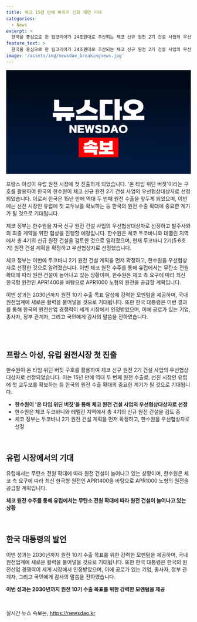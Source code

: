 ```yaml
---
title: 체코 15년 만에 바라카 신화 재연 기대
categories:
  - News
excerpt: >
  한국을 중심으로 한 팀코리아가 24조원대로 추산되는 체코 신규 원전 2기 건설 사업의 우선협상대상자로 선정되어, 한국은 15년 만에 두 번째 원전 수출을 앞두게 됐다. 체코의 신규 원전 건설 사업의 우선협상대상자로 선정된 한수원은 발주사와 협상을 거친 후 2025년 3월까지 최종 계약을 체결할 예정이며, 한국은 유럽에 첫 교두보를 확보하여 한국 원전 수출 확대의 중요 계기가 될 수 있다.
feature_text: >
  한국을 중심으로 한 팀코리아가 24조원대로 추산되는 체코 신규 원전 2기 건설 사업의 우선협상대상자로 선정되어, 한국은 15년 만에 두 번째 원전 수출을 앞두게 됐다. 체코의 신규 원전 건설 사업의 우선협상대상자로 선정된 한수원은 발주사와 협상을 거친 후 2025년 3월까지 최종 계약을 체결할 예정이며, 한국은 유럽에 첫 교두보를 확보하여 한국 원전 수출 확대의 중요 계기가 될 수 있다.
image: '/assets/img/newsdao_breakingnews.jpg'
---
```


<p><img src="/assets/img/newsdao_breakingnews.jpg" alt="bookingtag 속보" /></p>

<p>프랑스 아성이 유럽 원전 시장에 첫 진출하게 되었습니다. '온 타임 위딘 버짓'이라는 구호를 활용하여 한국의 한수원이 체코 신규 원전 2기 건설 사업의 우선협상대상자로 선정되었습니다. 이로써 한국은 15년 만에 역대 두 번째 원전 수출을 앞두게 되었으며, 이번에는 선진 시장인 유럽에 첫 교두보를 확보하는 등 한국의 원전 수출 확대에 중요한 계기가 될 것으로 기대됩니다.</p>

<p>체코 정부는 한수원을 자국 신규 원전 건설 사업의 우선협상대상자로 선정하고 발주사와의 최종 계약을 위한 협상을 진행할 예정입니다. 한수원은 체코 두코바니와 테멜린 지역에서 총 4기의 신규 원전 건설을 검토한 것으로 알려졌으며, 현재 두코바니 2기(5·6호기) 원전 건설 계획을 확정하고 우선협상자로 선정했습니다.</p>

<p>체코 정부는 이번에 두코바니 2기 원전 건설 계획을 먼저 확정하고, 한수원을 우선협상자로 선정한 것으로 알려졌습니다. 이번 체코 원전 수주를 통해 유럽에서는 무탄소 전원 확대에 따라 원전 건설이 늘어나고 있는 상황이며, 한수원은 체코 측 요구에 따라 최신 한국형 원전인 APR1400을 바탕으로 APR1000 노형의 원전을 공급할 계획입니다.</p>

<p>이번 성과는 2030년까지 원전 10기 수출 목표 달성에 강력한 모멘텀을 제공하며, 국내 원전업계에 새로운 활력을 불어넣을 것으로 기대됩니다. 또한 한국 대통령은 이번 결과를 통해 한국의 원전산업 경쟁력이 세계 시장에서 인정받았으며, 이에 공로가 있는 기업, 종사자, 정부 관계자, 그리고 국민에게 감사의 말씀을 전하였습니다.</p>

<p><br><br></p>

<h2 data-ke-size="size26">프랑스 아성, 유럽 원전시장 첫 진출</h2>

<p>한수원이 온 타임 위딘 버짓 구호를 활용하여 체코 신규 원전 2기 건설 사업의 우선협상대상자로 선정되었습니다. 이는 15년 만에 역대 두 번째 원전 수출로, 선진 시장인 유럽에 첫 교두보를 확보하는 등 한국의 원전 수출 확대의 중요한 계기가 될 것으로 기대됩니다.</p>

<ul>
<li><b>한수원이 '온 타임 위딘 버짓'을 통해 체코 원전 건설 사업의 우선협상대상자로 선정</b></li>
<li>한수원은 체코 두코바니와 테멜린 지역에서 총 4기의 신규 원전 건설을 검토 중</li>
<li>체코 정부는 두코바니 2기 원전 건설 계획을 먼저 확정하고, 한수원을 우선협상자로 선정</li>
</ul>

<p data-ke-size="size16">&nbsp;</p>

<h2 data-ke-size="size26">유럽 시장에서의 기대</h2>

<p>유럽에서는 무탄소 전원 확대에 따라 원전 건설이 늘어나고 있는 상황이며, 한수원은 체코 측 요구에 따라 최신 한국형 원전인 APR1400을 바탕으로 APR1000 노형의 원전을 공급할 계획입니다.</p>

<p><b>체코 원전 수주를 통해 유럽에서는 무탄소 전원 확대에 따라 원전 건설이 늘어나고 있는 상황</b></p>

<p data-ke-size="size16">&nbsp;</p>

<h2 data-ke-size="size26">한국 대통령의 발언</h2>

<p>이번 성과는 2030년까지 원전 10기 수출 목표를 위한 강력한 모멘텀을 제공하며, 국내 원전업계에 새로운 활력을 불어넣을 것으로 기대됩니다. 또한 한국 대통령은 한국의 원전산업 경쟁력이 세계 시장에서 인정받았으며, 이에 공로가 있는 기업, 종사자, 정부 관계자, 그리고 국민에게 감사의 말씀을 전하였습니다.</p>

<p><b>이번 성과는 2030년까지 원전 10기 수출 목표를 위한 강력한 모멘텀을 제공</b></p>

<p data-ke-size="size16">&nbsp;</p>
실시간 뉴스 속보는, <a href="https://newsdao.kr" rel="dofollow">https://newsdao.kr</a>


